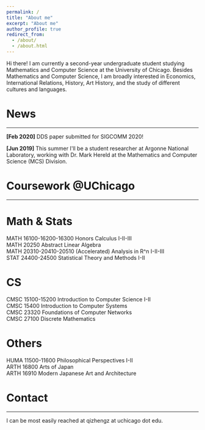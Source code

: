 ```yaml
---
permalink: /
title: "About me"
excerpt: "About me"
author_profile: true
redirect_from: 
  - /about/
  - /about.html
---
```


Hi there! I am currently a second-year undergraduate student studying Mathematics and Computer Science at the University of Chicago. Besides Mathematics and Computer Science, I am broadly interested in Economics, International Relations, History, Art History, and the study of different cultures and languages.

News
======
------
**[Feb 2020]** DDS paper submitted for SIGCOMM 2020!

**[Jun 2019]** This summer I'll be a student researcher at Argonne National Laboratory, working with Dr. Mark Hereld at the Mathematics and Computer Science (MCS) Division.

Coursework @UChicago
======
------
# Math & Stats
MATH 16100-16200-16300 Honors Calculus I-II-III<br />
MATH 20250 Abstract Linear Algebra<br />
MATH 20310-20410-20510 (Accelerated) Analysis in R^n I-II-III<br />
STAT 24400-24500 Statistical Theory and Methods I-II
# CS
CMSC 15100-15200 Introduction to Computer Science I-II<br />
CMSC 15400 Introduction to Computer Systems<br />
CMSC 23320 Foundations of Computer Networks<br />
CMSC 27100 Discrete Mathematics
# Others
HUMA 11500-11600 Philosophical Perspectives I-II<br />
ARTH 16800 Arts of Japan<br />
ARTH 16910 Modern Japanese Art and Architecture

Contact
======
------
I can be most easily reached at qizhengz at uchicago dot edu.


